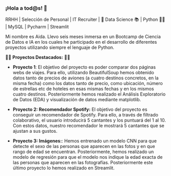 ### ¡Hola a tod@s! 👋

RRHH | Selección de Personal | IT Recruiter | 🚀 Data Science 📚 | Python 👩‍💻​ | MySQL | Pycharm | Streamlit

Mi nombre es Aida. Llevo seis meses inmersa en un Bootcamp de Ciencia de Datos e IA en los cuales he participado en el desarrollo de diferentes proyectos utilizando siempre el lenguaje de Python.

🔧🔧 **Proyectos Destacados:** 🔧🔧

- **Proyecto 1**: El objetivo del proyecto es poder comparar dos páginas webs de viajes. Para ello, utilizando BeautifulSoup hemos obtenido datos tanto de precios de aviones (a cuatro destinos concretos, en la misma fecha) como los datos tanto de precio, como ubicación, número de estrellas etc de hoteles en esas mismas fechas y en los mismos cuatro destinos. Posteriormente hemos realizado el Análisis Exploratorio de Datos (EDA) y visualización de datos mediante matplotlib.

- **Proyecto 2: Recomendador Spotify:** El objetivo del proyecto es conseguir un recomendador de Spotify. Para ello, a través de filtrado colaborativo, el usuario introducirá 5 cantantes y los puntuará del 1 al 10. Con estos datos, nuestro recomendador le mostrará 5 cantantes que se ajustan a sus gustos.

- **Proyecto 3: Imágenes:**: Hemos entrenado un modelo CNN para que detecte el sexo de las personas que aparecen en las fotos y en que rango de edad se encuentran. Posteriormente, hemos realizado un modelo de regresión para que el modelo nos indique la edad exacta de las personas que aparecen en las fotografías. Posteriormente este último proyecto lo hemos realizado en Streamlit.

